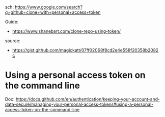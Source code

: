 sch: https://www.google.com/search?q=github+clone+with+personal+access+token

Guide:
- https://www.shanebart.com/clone-repo-using-token/

source:
- https://gist.github.com/magickatt/07ff02068f8cd2e4e558f20358b2082c

# Using a personal access token on the command line
Doc: https://docs.github.com/en/authentication/keeping-your-account-and-data-secure/managing-your-personal-access-tokens#using-a-personal-access-token-on-the-command-line
